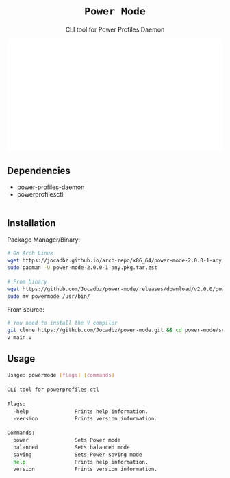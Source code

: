 <h1 align="center"><code>Power Mode</code></h1>
<p align="center">CLI tool for Power Profiles Daemon</p>

<p align="center">
<a href="Power Mode.svg">
  <img src="Power Mode.svg">
</a>
</p>

## Dependencies
- power-profiles-daemon
- powerprofilesctl
<br></br>

## Installation

Package Manager/Binary:
```bash
# On Arch Linux
wget https://jocadbz.github.io/arch-repo/x86_64/power-mode-2.0.0-1-any.pkg.tar.zst
sudo pacman -U power-mode-2.0.0-1-any.pkg.tar.zst

# From binary
wget https://github.com/Jocadbz/power-mode/releases/download/v2.0.0/powermode
sudo mv powermode /usr/bin/
```

From source:
```bash
# You need to install the V compiler
git clone https://github.com/Jocadbz/power-mode.git && cd power-mode/src/
v main.v
```

## Usage

```bash
Usage: powermode [flags] [commands]

CLI tool for powerprofiles ctl

Flags:
  -help               Prints help information.
  -version            Prints version information.

Commands:
  power               Sets Power mode
  balanced            Sets balanced mode
  saving              Sets Power-saving mode
  help                Prints help information.
  version             Prints version information.
```